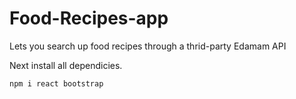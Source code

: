 # Food-Recipes-app
Lets you search up food recipes through a thrid-party Edamam API 

Next install all dependicies.
```bash
npm i react bootstrap
```
